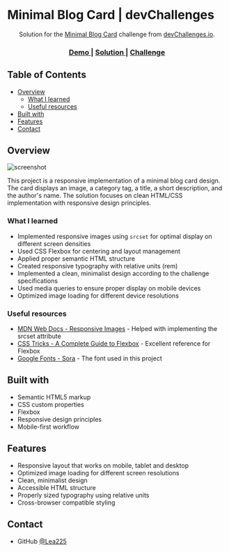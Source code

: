 # Minimal Blog Card | devChallenges

<div align="center">
   Solution for the <a href="https://devchallenges.io/challenge/minimal-blog-card" target="_blank">Minimal Blog Card</a> challenge from <a href="http://devchallenges.io" target="_blank">devChallenges.io</a>.
</div>

<div align="center">
  <h3>
    <a href="https://Lea225.github.io/minimal-blog-card/">
      Demo
    </a>
    <span> | </span>
    <a href="https://github.com/Lea225/minimal-blog-card">
      Solution
    </a>
    <span> | </span>
    <a href="https://devchallenges.io/challenge/minimal-blog-card">
      Challenge
    </a>
  </h3>
</div>

## Table of Contents

- [Overview](#overview)
  - [What I learned](#what-i-learned)
  - [Useful resources](#useful-resources)
- [Built with](#built-with)
- [Features](#features)
- [Contact](#contact)

## Overview

![screenshot](./thumbnail.png)

This project is a responsive implementation of a minimal blog card design. The card displays an image, a category tag, a title, a short description, and the author's name. The solution focuses on clean HTML/CSS implementation with responsive design principles.

### What I learned

- Implemented responsive images using `srcset` for optimal display on different screen densities
- Used CSS Flexbox for centering and layout management
- Applied proper semantic HTML structure
- Created responsive typography with relative units (rem)
- Implemented a clean, minimalist design according to the challenge specifications
- Used media queries to ensure proper display on mobile devices
- Optimized image loading for different device resolutions

### Useful resources

- [MDN Web Docs - Responsive Images](https://developer.mozilla.org/en-US/docs/Learn/HTML/Multimedia_and_embedding/Responsive_images) - Helped with implementing the srcset attribute
- [CSS Tricks - A Complete Guide to Flexbox](https://css-tricks.com/snippets/css/a-guide-to-flexbox/) - Excellent reference for Flexbox
- [Google Fonts - Sora](https://fonts.google.com/specimen/Sora) - The font used in this project

## Built with

- Semantic HTML5 markup
- CSS custom properties
- Flexbox
- Responsive design principles
- Mobile-first workflow

## Features

- Responsive layout that works on mobile, tablet and desktop
- Optimized image loading for different screen resolutions
- Clean, minimalist design
- Accessible HTML structure
- Properly sized typography using relative units
- Cross-browser compatible styling

## Contact

- GitHub [@Lea225](https://github.com/Lea225)